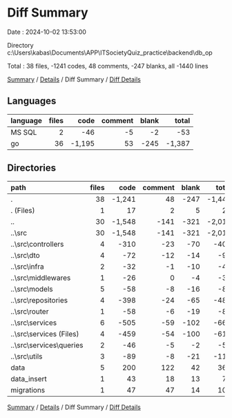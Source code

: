 # Diff Summary

Date : 2024-10-02 13:53:00

Directory c:\\Users\\kabas\\Documents\\APP\\ITSocietyQuiz_practice\\backend\\db_op

Total : 38 files,  -1241 codes, 48 comments, -247 blanks, all -1440 lines

[Summary](results.md) / [Details](details.md) / Diff Summary / [Diff Details](diff-details.md)

## Languages
| language | files | code | comment | blank | total |
| :--- | ---: | ---: | ---: | ---: | ---: |
| MS SQL | 2 | -46 | -5 | -2 | -53 |
| go | 36 | -1,195 | 53 | -245 | -1,387 |

## Directories
| path | files | code | comment | blank | total |
| :--- | ---: | ---: | ---: | ---: | ---: |
| . | 38 | -1,241 | 48 | -247 | -1,440 |
| . (Files) | 1 | 17 | 2 | 5 | 24 |
| .. | 30 | -1,548 | -141 | -321 | -2,010 |
| ..\\src | 30 | -1,548 | -141 | -321 | -2,010 |
| ..\\src\\controllers | 4 | -310 | -23 | -70 | -403 |
| ..\\src\\dto | 4 | -72 | -12 | -14 | -98 |
| ..\\src\\infra | 2 | -32 | -1 | -10 | -43 |
| ..\\src\\middlewares | 1 | -26 | 0 | -4 | -30 |
| ..\\src\\models | 5 | -58 | -8 | -16 | -82 |
| ..\\src\\repositories | 4 | -398 | -24 | -65 | -487 |
| ..\\src\\router | 1 | -58 | -6 | -19 | -83 |
| ..\\src\\services | 6 | -505 | -59 | -102 | -666 |
| ..\\src\\services (Files) | 4 | -459 | -54 | -100 | -613 |
| ..\\src\\services\\queries | 2 | -46 | -5 | -2 | -53 |
| ..\\src\\utils | 3 | -89 | -8 | -21 | -118 |
| data | 5 | 200 | 122 | 42 | 364 |
| data_insert | 1 | 43 | 18 | 13 | 74 |
| migrations | 1 | 47 | 47 | 14 | 108 |

[Summary](results.md) / [Details](details.md) / Diff Summary / [Diff Details](diff-details.md)